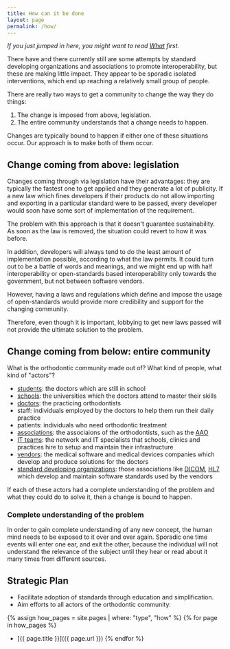 ```yaml
---
title: How can it be done
layout: page
permalink: /how/
---
```


_If you just jumped in here, you might want to read [What](/what/) first._

There have and there currently still are some attempts by standard developing organizations and associations to promote interoperability, but these are making little impact. They appear to be sporadic isolated interventions, which end up reaching a relatively small group of people.

There are really two ways to get a community to change the way they do things:

1. The change is imposed from above, legislation.
2. The entire community understands that a change needs to happen.

Changes are typically bound to happen if either one of these situations occur. Our approach is to make both of them occur. 

## Change coming from above: legislation

Changes coming through via legislation have their advantages: they are typically the fastest one to get applied and they generate a lot of publicity. If a new law which fines developers if their products do not allow importing and exporting in a particular standard were to be passed, every developer would soon have some sort of implementation of the requirement.

The problem with this approach is that it doesn't guarantee sustainability. As soon as the law is removed, the situation could revert to how it was before.

In addition, developers will always tend to do the least amount of implementation possible, according to what the law permits. It could turn out to be a battle of words and meanings, and we might end up with half interoperability or open-standards based interoperability only towards the government, but not between software vendors.

However, having a laws and regulations which define and impose the usage of open-standards would provide more credibility and support for the changing community.

Therefore, even though it is important, lobbying to get new laws passed will not provide the ultimate solution to the problem.

## Change coming from below: entire community

What is the orthodontic community made out of? What kind of people, what kind of "actors"?

- [students](academia): the doctors which are still in school
- [schools](academia): the universities which the doctors attend to master their skills
- [doctors](doctors): the practicing orthodontists
- staff: individuals employed by the doctors to help them run their daily practice
- patients: individuals who need orthodontic treatment
- [associations](associations): the associaions of the orthodontists, such as the [AAO](https://aaoinfo.org)
- [IT teams](it-teams): the network and IT specialists that schools, clinics and practices hire to setup and maintain their infrastructure
- [vendors](vendors): the medical software and medical devices companies which develop and produce solutions for the doctors
- [standard developing organizations](sdo): those associations like [DICOM](https://dicomstandard.org), [HL7]() which develop and maintain software standards used by the vendors

If each of these actors had a complete understanding of the problem and what they could do to solve it, then a change is bound to happen. 

### Complete understanding of the problem

In order to gain complete understanding of any new concept, the human mind needs to be exposed to it over and over again. Sporadic one time events will enter one ear, and exit the other, because the individual will not understand the relevance of the subject until they hear or read about it many times from different sources.

## Strategic Plan

- Facilitate adoption of standards through education and simplification.
- Aim efforts to all actors of the orthodontic community:



{% assign how_pages = site.pages | where: "type", "how" %}
{% for page in how_pages %}
- [{{ page.title }}]({{ page.url }})
{% endfor %}